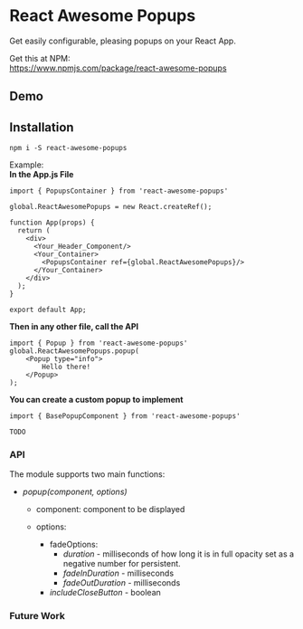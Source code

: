 # React Awesome Popups

Get easily configurable, pleasing popups on your React App.

Get this at NPM:<br>
https://www.npmjs.com/package/react-awesome-popups

## Demo



## Installation

`npm i -S react-awesome-popups`

Example:<br>
**In the App.js File**
```
import { PopupsContainer } from 'react-awesome-popups'

global.ReactAwesomePopups = new React.createRef();

function App(props) {
  return (
    <div>
      <Your_Header_Component/>
      <Your_Container>
        <PopupsContainer ref={global.ReactAwesomePopups}/>
      </Your_Container>
    </div>
  );
}

export default App;
```

**Then in any other file, call the API**
```
import { Popup } from 'react-awesome-popups'
global.ReactAwesomePopups.popup(
    <Popup type="info">
        Hello there!
    </Popup>
);

```

**You can create a custom popup to implement**
```
import { BasePopupComponent } from 'react-awesome-popups'

TODO

```


### API

The module supports two main functions:

- *popup(component, options)*
    - component: component to be displayed
    
    - options:
        - fadeOptions:
            - *duration* - milliseconds of how long it is in full opacity set as a negative number for persistent.
            - *fadeInDuration* - milliseconds
            - *fadeOutDuration* - milliseconds
        - *includeCloseButton* - boolean

### Future Work

